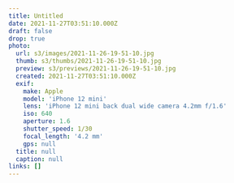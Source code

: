 ```yaml
---
title: Untitled
date: 2021-11-27T03:51:10.000Z
draft: false
drop: true
photo:
  url: s3/images/2021-11-26-19-51-10.jpg
  thumb: s3/thumbs/2021-11-26-19-51-10.jpg
  preview: s3/previews/2021-11-26-19-51-10.jpg
  created: 2021-11-27T03:51:10.000Z
  exif:
    make: Apple
    model: 'iPhone 12 mini'
    lens: 'iPhone 12 mini back dual wide camera 4.2mm f/1.6'
    iso: 640
    aperture: 1.6
    shutter_speed: 1/30
    focal_length: '4.2 mm'
    gps: null
  title: null
  caption: null
links: []
---
```

